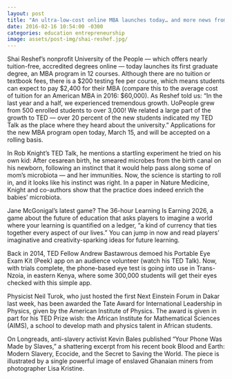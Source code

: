 ```yaml
---
layout: post
title: "An ultra-low-cost online MBA launches today… and more news from TED speakers"
date: 2016-02-16 10:54:00 -0300
categories: education entrepreneurship
image: assets/post-img/shai-reshef.jpg/
---
```


Shai Reshef’s nonprofit University of the People — which offers nearly tuition-free, accredited degrees online — today launches its first graduate degree, an MBA program in 12 courses. Although there are no tuition or textbook fees, there is a $200 testing fee per course, which means students can expect to pay $2,400 for their MBA (compare this to the average cost of tuition for an American MBA in 2016: $60,000). As Reshef told us: “In the last year and a half, we experienced tremendous growth. UoPeople grew from 500 enrolled students to over 3,000! We related a large part of the growth to TED — over 20 percent of the new students indicated my TED Talk as the place where they heard about the university.” Applications for the new MBA program open today, March 15, and will be accepted on a rolling basis.

In Rob Knight’s TED Talk, he mentions a startling experiment he tried on his own kid: After cesarean birth, he smeared microbes from the birth canal on his newborn, following an instinct that it would help pass along some of mom’s microbiota — and her immunities. Now, the science is starting to roll in, and it looks like his instinct was right. In a paper in Nature Medicine, Knight and co-authors show that the practice does indeed enrich the babies’ microbiota.

Jane McGonigal’s latest game? The 36-hour Learning Is Earning 2026, a game about the future of education that asks players to imagine a world where your learning is quantified on a ledger, “a kind of currency that ties together every aspect of our lives.” You can jump in now and read players’ imaginative and creativity-sparking ideas for future learning.

Back in 2014, TED Fellow Andrew Bastawrous demoed his Portable Eye Exam Kit (Peek) app on an audience volunteer (watch his TED Talk). Now, with trials complete, the phone-based eye test is going into use in Trans-Nzoia, in eastern Kenya, where some 300,000 students will get their eyes checked with this simple app.

Physicist Neil Turok, who just hosted the first Next Einstein Forum in Dakar last week, has been awarded the Tate Award for International Leadership in Physics, given by the American Institute of Physics. The award is given in part for his TED Prize wish: the African Institute for Mathematical Sciences (AIMS), a school to develop math and physics talent in African students.

On Longreads, anti-slavery activist Kevin Bales published “Your Phone Was Made by Slaves,” a shattering excerpt from his recent book Blood and Earth: Modern Slavery, Ecocide, and the Secret to Saving the World. The piece is illustrated by a single powerful image of enslaved Ghanaian miners from photographer Lisa Kristine.

